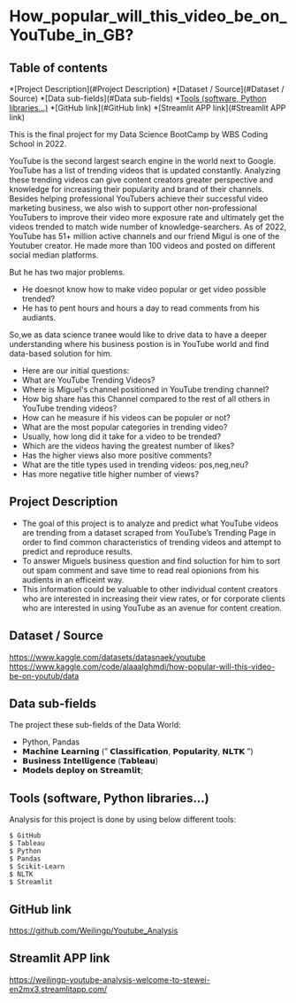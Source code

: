 # How_popular_will_this_video_be_on_YouTube_in_GB?
## Table of contents
*[Project Description](#Project Description)
*[Dataset / Source](#Dataset / Source)
*[Data sub-fields](#Data sub-fields)
*[Tools (software, Python libraries…)](#Tools (software, Python libraries…))
*[GitHub link](#GitHub link)
*[Streamlit APP link](#Streamlit APP link)



This is the final project for my Data Science BootCamp by WBS Coding School in 2022.

YouTube is the second largest search engine in the world next to Google. YouTube has a list of trending videos that is updated constantly. Analyzing these trending videos can give content creators greater perspective and knowledge for increasing their popularity and brand of their channels.
Besides helping professional YouTubers achieve their successful video marketing business, we also wish to support other non-professional YouTubers to improve their video more exposure rate and ultimately get the videos trended to match wide number of knowledge-searchers.
As of 2022, YouTube has 51+ million active channels and our friend Migul is one of the Youtuber creator. He made more than 100 videos and posted on different social median platforms. 

But he has two major problems. 
* He doesnot know how to make video popular or get video possible trended?
* He has to pent hours and hours a day to read comments from his audiants.

So,we as data science tranee would like to drive data to have a deeper understanding where his business postion is in YouTube world and find data-based solution for him.

* Here are our initial questions:
* What are YouTube Trending Videos?
* Where is Miguel's channel positioned in YouTube trending channel?
* How big share has this Channel compared to the rest of all others in    
    YouTube trending videos?
* How can he measure if his videos can be populer or not? 
* What are the most popular categories in trending video?
* Usually, how long did it take for a video to be trended?
* Which are the videos having the greatest number of likes?
* Has the higher views also more positive comments?
* What are the title types used in trending videos: pos,neg,neu? 
* Has more negative title higher number of views?


## Project Description
* The goal of this project is to analyze and predict what YouTube videos are trending from a dataset scraped from YouTube’s Trending Page in order to find common characteristics of trending videos and attempt to predict and reproduce results.
* To answer Miguels business question and find soluction for him to sort out spam comment and save time to read real opionions from his audients in an efficeint way. 
* This information could be valuable to other individual content creators who are interested in increasing their view rates, or for corporate clients  who are interested in using YouTube as an avenue for content creation.

## Dataset / Source
https://www.kaggle.com/datasets/datasnaek/youtube
https://www.kaggle.com/code/alaaalghmdi/how-popular-will-this-video-be-on-youtub/data

## Data sub-fields
The project these sub-fields of the Data World:
* Python, Pandas
* 𝗠𝗮𝗰𝗵𝗶𝗻𝗲 𝗟𝗲𝗮𝗿𝗻𝗶𝗻𝗴 
              (” 
              𝗖𝗹𝗮𝘀𝘀𝗶𝗳𝗶𝗰𝗮𝘁𝗶𝗼𝗻,
              𝗣𝗼𝗽𝘂𝗹𝗮𝗿𝗶𝘁𝘆,
              𝗡𝗟𝗧𝗞 
              ”) 
* 𝗕𝘂𝘀𝗶𝗻𝗲𝘀𝘀 𝗜𝗻𝘁𝗲𝗹𝗹𝗶𝗴𝗲𝗻𝗰𝗲 (𝗧𝗮𝗯𝗹𝗲𝗮𝘂)
* 𝗠𝗼𝗱𝗲𝗹𝘀 𝗱𝗲𝗽𝗹𝗼𝘆 𝗼𝗻 𝗦𝘁𝗿𝗲𝗮𝗺𝗹𝗶𝘁;


## Tools (software, Python libraries…)
Analysis for this project is done by using below different tools:

```
$ GitHub
$ Tableau
$ Python
$ Pandas
$ Scikit-Learn
$ NLTK
$ Streamlit
```

## GitHub link
https://github.com/Weilingp/Youtube_Analysis

## Streamlit APP link
https://weilingp-youtube-analysis-welcome-to-stewei-en2mx3.streamlitapp.com/

